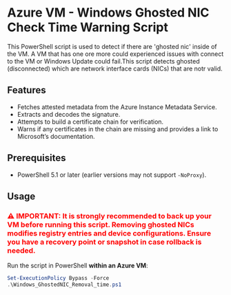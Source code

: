 
# Azure VM - Windows Ghosted NIC Check Time Warning Script

This PowerShell script is used to detect if there are 'ghosted nic' inside of the VM. A VM that has one ore more could experienced issues with connect to the VM or Windows Update could fail.This script detects ghosted (disconnected) which are network interface cards (NICs) that are notr valid.

## Features

- Fetches attested metadata from the Azure Instance Metadata Service.
- Extracts and decodes the signature.
- Attempts to build a certificate chain for verification.
- Warns if any certificates in the chain are missing and provides a link to Microsoft’s documentation.

## Prerequisites

- PowerShell 5.1 or later (earlier versions may not support `-NoProxy`).

## Usage

<h3 style="color:red;">⚠️ IMPORTANT: It is strongly recommended to back up your VM before running this script.
Removing ghosted NICs modifies registry entries and device configurations.
Ensure you have a recovery point or snapshot in case rollback is needed.</h3>

Run the script in PowerShell **within an Azure VM**:

```powershell
Set-ExecutionPolicy Bypass -Force
.\Windows_GhostedNIC_Removal_time.ps1
```


